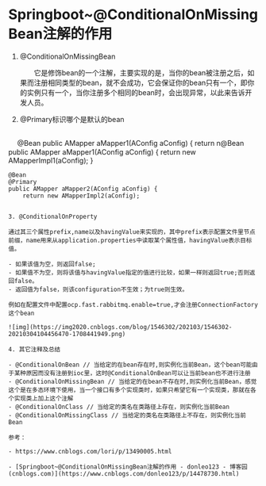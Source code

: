 # Springboot~@ConditionalOnMissingBean注解的作用

1. @ConditionalOnMissingBean

   　　它是修饰bean的一个注解，主要实现的是，当你的bean被注册之后，如果而注册相同类型的bean，就不会成功，它会保证你的bean只有一个，即你的实例只有一个，当你注册多个相同的bean时，会出现异常，以此来告诉开发人员。

2. @Primary标识哪个是默认的bean


   ```java
　 @Bean
    public AMapper aMapper1(AConfig aConfig) {
        return n@Bean
    public AMapper aMapper1(AConfig aConfig) {
        return new AMapperImpl1(aConfig);
    }

    @Bean
    @Primary
    public AMapper aMapper2(AConfig aConfig) {
        return new AMapperImpl2(aConfig);
   ```

3. @ConditionalOnProperty

   通过其三个属性prefix,name以及havingValue来实现的，其中prefix表示配置文件里节点前缀，name用来从application.properties中读取某个属性值，havingValue表示目标值。

   - 如果该值为空，则返回false;
   - 如果值不为空，则将该值与havingValue指定的值进行比较，如果一样则返回true;否则返回false。
   - 返回值为false，则该configuration不生效；为true则生效。

   例如在配置文件中配置ocp.fast.rabbitmq.enable=true,才会注册ConnectionFactory这个bean
   
   ![img](https://img2020.cnblogs.com/blog/1546302/202103/1546302-20210304104456470-1708441949.png)

4. 其它注释及总结

   - @ConditionalOnBean // 当给定的在bean存在时,则实例化当前Bean，这个bean可能由于某种原因而没有注册到ioc里，这时@ConditionalOnBean可以让当前bean也不进行注册
   - @ConditionalOnMissingBean // 当给定的在bean不存在时,则实例化当前Bean，感觉这个是在多态环境下使用，当一个接口有多个实现类时，如果只希望它有一个实现类，那就在各个实现类上加上这个注解
   - @ConditionalOnClass // 当给定的类名在类路径上存在，则实例化当前Bean
   - @ConditionalOnMissingClass // 当给定的类名在类路径上不存在，则实例化当前Bean

参考：

- https://www.cnblogs.com/lori/p/13490005.html

- [Springboot~@ConditionalOnMissingBean注解的作用 - donleo123 - 博客园 (cnblogs.com)](https://www.cnblogs.com/donleo123/p/14478730.html)